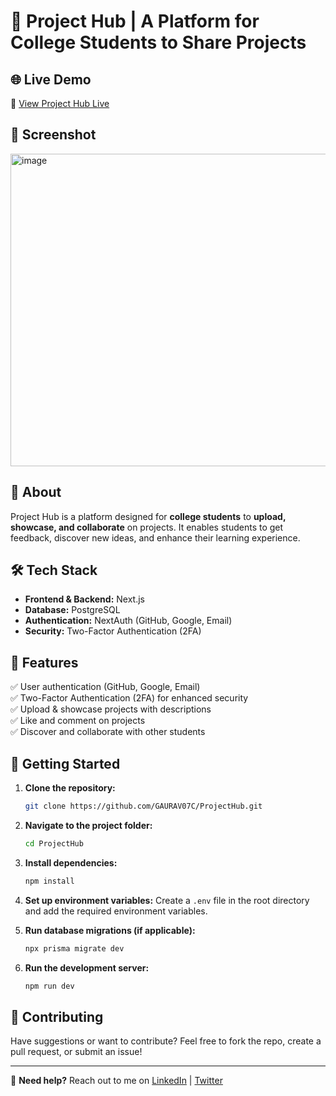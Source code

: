 # 🚀 Project Hub | A Platform for College Students to Share Projects

## 🌐 Live Demo

🔗 [View Project Hub Live](https://project-hub-rho.vercel.app/)

## 📸 Screenshot
<img width="959" height="500" alt="image" src="https://github.com/user-attachments/assets/b6210fc5-a986-44e5-9ff0-77620895cb53" />



## 📖 About

Project Hub is a platform designed for **college students** to **upload, showcase, and collaborate** on projects. It enables students to get feedback, discover new ideas, and enhance their learning experience.

## 🛠️ Tech Stack

- **Frontend & Backend:** Next.js
- **Database:** PostgreSQL
- **Authentication:** NextAuth (GitHub, Google, Email)
- **Security:** Two-Factor Authentication (2FA)

## 📌 Features

✅ User authentication (GitHub, Google, Email)\
✅ Two-Factor Authentication (2FA) for enhanced security\
✅ Upload & showcase projects with descriptions\
✅ Like and comment on projects\
✅ Discover and collaborate with other students

## 🚀 Getting Started

1. **Clone the repository:**

   ```bash
   git clone https://github.com/GAURAV07C/ProjectHub.git
   ```

2. **Navigate to the project folder:**

   ```bash
   cd ProjectHub
   ```

3. **Install dependencies:**

   ```bash
   npm install
   ```

4. **Set up environment variables:** Create a `.env` file in the root directory and add the required environment variables.

5. **Run database migrations (if applicable):**

   ```bash
   npx prisma migrate dev
   ```

6. **Run the development server:**

   ```bash
   npm run dev
   ```

## 🤝 Contributing

Have suggestions or want to contribute? Feel free to fork the repo, create a pull request, or submit an issue!

---

📩 **Need help?** Reach out to me on [LinkedIn](https://www.linkedin.com/in/gaurav07c/) | [Twitter](https://x.com/gaurav07c)

